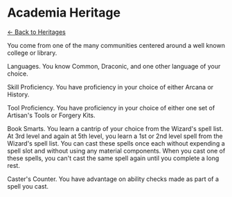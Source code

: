 # Academia Heritage

[<- Back to Heritages](./index.md)

You come from one of the many communities centered around a well known college or library.

Languages. You know Common, Draconic, and one other language of your choice.

Skill Proficiency. You have proficiency in your choice of either Arcana or History.

Tool Proficiency. You have proficiency in your choice of either one set of Artisan's Tools or Forgery Kits.

Book Smarts. You learn a cantrip of your choice from the Wizard's spell list. At 3rd level and again at 5th level, you learn a 1st or 2nd level spell from the Wizard's spell list. You can cast these spells once each without expending a spell slot and without using any material components. When you cast one of these spells, you can't cast the same spell again until you complete a long rest.

Caster's Counter. You have advantage on ability checks made as part of a spell you cast.
